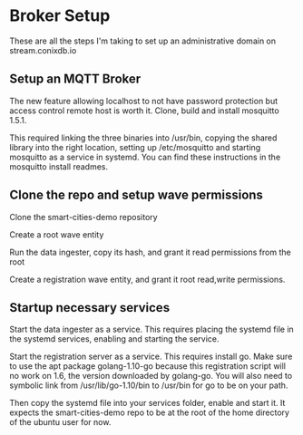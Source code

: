 Broker Setup
============

These are all the steps I'm taking to set up an administrative domain on stream.conixdb.io

## Setup an MQTT Broker

The new feature allowing localhost to not have password protection but
access control remote host is worth it. Clone, build and install mosquitto 1.5.1.

This required linking the three binaries into /usr/bin, copying the shared
library into the right location, setting up /etc/mosquitto and starting
mosquitto as a service in systemd. You can find these instructions
in the mosquitto install readmes.

## Clone the repo and setup wave permissions

Clone the smart-cities-demo repository

Create a root wave entity

Run the data ingester, copy its hash, and grant it read permissions from the root

Create a registration wave entity, and grant it root read,write permissions.

## Startup necessary services

Start the data ingester as a service. This requires placing the systemd file
in the systemd services, enabling and starting the service.

Start the registration server as a service. This requires install go. Make sure
to use the apt package golang-1.10-go because this registration script will no
work on 1.6, the version downloaded by golang-go. You will also need to 
symbolic link from /usr/lib/go-1.10/bin to /usr/bin for go to be on your path.

Then copy the systemd file into your services folder, enable and start it. It expects
the smart-cities-demo repo to be at the root of the home directory of the ubuntu user for now.
